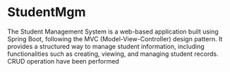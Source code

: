 # StudentMgm
The Student Management System is a web-based application built using Spring Boot, following the MVC (Model-View-Controller) design pattern. It provides a structured way to manage student information, including functionalities such as creating, viewing, and managing student records. CRUD operation have been performed

